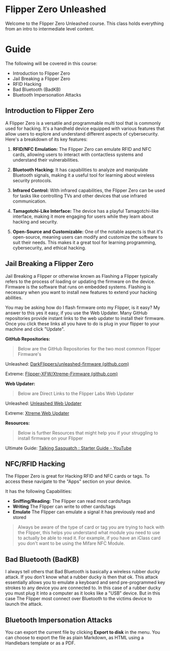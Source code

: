 # Flipper Zero Unleashed

Welcome to the Flipper Zero Unleashed course. This class holds everything from an intro to intermediate level content.

# Guide

The following will be covered in this course:
 * Introduction to Flipper Zero
* Jail Breaking a Flipper Zero
* RFID Hacking
* Bad Bluetooth (BadKB)
* Bluetooth Impersonation Attacks

## Introduction to Flipper Zero

A Flipper Zero is a versatile and programmable multi tool that is commonly used for hacking. It's a handheld device equipped with various features that allow users to explore and understand different aspects of cybersecurity. Here's a breakdown of its key features:

1. **RFID/NFC Emulation:** The Flipper Zero can emulate RFID and NFC cards, allowing users to interact with contactless systems and understand their vulnerabilities.

2. **Bluetooth Hacking:** It has capabilities to analyze and manipulate Bluetooth signals, making it a useful tool for learning about wireless security protocols.

3. **Infrared Control:** With infrared capabilities, the Flipper Zero can be used for tasks like controlling TVs and other devices that use infrared communication.

4. **Tamagotchi-Like Interface:** The device has a playful Tamagotchi-like interface, making it more engaging for users while they learn about hacking and security.

6. **Open-Source and Customizable:** One of the notable aspects is that it's open-source, meaning users can modify and customize the software to suit their needs. This makes it a great tool for learning programming, cybersecurity, and ethical hacking.

## Jail Breaking a Flipper Zero

Jail Breaking a Flipper or otherwise known as Flashing a Flipper typically refers to the process of loading or updating the firmware on the device. Firmware is the software that runs on embedded systems. Flashing is necessary when you want to install new features to extend your hacking abilities.

You may be asking how do I flash firmware onto my Flipper, is it easy? 
My answer to this yes it easy, if you use the Web Updater. Many GitHub repositories provide instant links to the web updater to install their firmware. Once you click these links all you have to do is plug in your flipper to your machine and click "Update".

**GitHub Repositories:**
> Below are the GitHub Repositories for the two most common Flipper Firmware's

Unleashed: [DarkFlippers/unleashed-firmware (github.com)](https://github.com/DarkFlippers/unleashed-firmware)

Extreme: [Flipper-XFW/Xtreme-Firmware (github.com)](https://github.com/Flipper-XFW/Xtreme-Firmware)

**Web Updater:**
> Below are Direct Links to the Flipper Labs Web Updater

Unleashed: [Unleashed Web Updater](https://lab.flipper.net/?url=https://unleashedflip.com/fw/unlshd-069/flipper-z-f7-update-unlshd-069.tgz&channel=release-cfw&version=unlshd-069)

Extreme: [Xtreme Web Updater](https://flipper-xtre.me/update/)

**Resources:**
> Below is further Resources that might help you if your struggling to install firmware on your Flipper

Ultimate Guide: [Talking Sasquatch : Starter Guide - YouTube](https://www.youtube.com/watch?v=12M_oHmxcCQ)

##  NFC/RFID Hacking
The Flipper Zero is great for Hacking RFID and NFC cards or tags. To access these navigate to the "Apps" section on your device.

It has the following Capabilities:
* **Sniffing/Reading:**  The Flipper can read most cards/tags
* **Writing**  The Flipper can write to other cards/tags
* **Emulate** The Flipper can emulate a signal it has previously read and stored 

> Always be aware of the type of card or tag you are trying to hack with the Flipper, this helps you understand what module you need to use to actually be able to read it. For example, if you have an iClass card you don't want to be using the Mifare NFC Module.
## Bad Bluetooth (BadKB)

I always tell others that Bad Bluetooth is basically a wireless rubber ducky attack. If you don't know what a rubber ducky is then that ok. This attack essentially allows you to emulate a keyboard and send pre-programmed key strokes to any device you are connected to. In this case of a rubber ducky you must plug it into a computer as it looks like a "USB" device. But in this case The Flipper most connect over Bluetooth to the victims device to launch the attack.


## Bluetooth Impersonation Attacks

You can export the current file by clicking **Export to disk** in the menu. You can choose to export the file as plain Markdown, as HTML using a Handlebars template or as a PDF.

